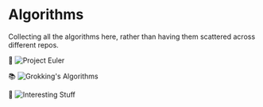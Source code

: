 # Algorithms

Collecting all the algorithms here, rather than having them scattered across different repos. 

:book: ![Project Euler](https://github.com/l-emi/algorithms/tree/master/project-euler)

:books: ![Grokking's Algorithms](https://github.com/l-emi/algorithms/tree/master/grokking)

:guitar: ![Interesting Stuff](https://github.com/l-emi/algorithms/tree/master/interesting)
